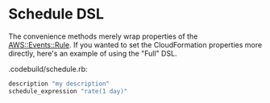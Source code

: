 # Schedule DSL



The convenience methods merely wrap properties of the [AWS::Events::Rule](https://docs.aws.amazon.com/AWSCloudFormation/latest/UserGuide/aws-resource-events-rule.html#cfn-events-rule-description).  If you wanted to set the CloudFormation properties more directly, here's an example of using the "Full" DSL.

.codebuild/schedule.rb:

```ruby
description "my description"
schedule_expression "rate(1 day)"
```
